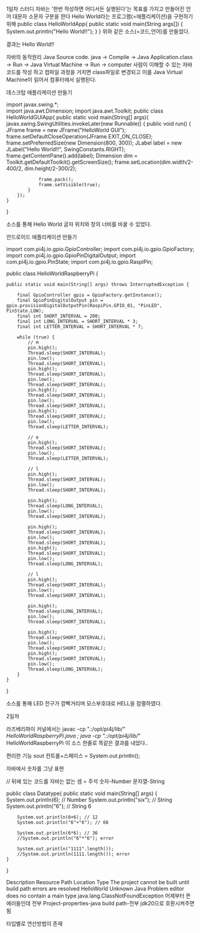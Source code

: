 
1일차 스터디 
자바는 '한번 작성하면 어디서든 실행된다'는 목표를 가지고 만들어진 언어
대문자 소문자 구분을 한다
Hello World라는 프로그램(=애플리케이션)을 구현하기 위해
public class HelloWorldApp{
	public static void main(String args[]) {
		System.out.println("Hello World!!");
	}
}
위와 같은 소스(=코드,언어)를 만들었다.

결과는 Hello World!!

자바의 동작원리
Java Source code. java -> Compile -> Java Application.class -> Run -> Java Virtual Machine -> Run -> computer
사람이 이해할 수 있는 자바 코드를 작성 하고 컴파일 과정을 거치면 class파일로 변경되고 이를 Java Virtual Machine이 읽어서 컴퓨터에서 실행된다.

데스크탑 애플리케이션 만들기

import javax.swing.*;   
import java.awt.Dimension;
import java.awt.Toolkit;
public class HelloWorldGUIApp{
    public static void main(String[] args){
        javax.swing.SwingUtilities.invokeLater(new Runnable() {
            public void run() {
                JFrame frame = new JFrame("HelloWorld GUI");
                frame.setDefaultCloseOperation(JFrame.EXIT_ON_CLOSE);
                frame.setPreferredSize(new Dimension(800, 300));
                JLabel label = new JLabel("Hello World!!", SwingConstants.RIGHT);
                frame.getContentPane().add(label);
                Dimension dim = Toolkit.getDefaultToolkit().getScreenSize();
                frame.setLocation(dim.width/2-400/2, dim.height/2-300/2);

                frame.pack();
                frame.setVisible(true);
            }
        });
    }
}

소스를 통해 Hello World 글자 위치와 창의 너비를 바꿀 수 있었다. 

안드로이드 애플리케이션 만들기

import com.pi4j.io.gpio.GpioController;
import com.pi4j.io.gpio.GpioFactory;
import com.pi4j.io.gpio.GpioPinDigitalOutput;
import com.pi4j.io.gpio.PinState;
import com.pi4j.io.gpio.RaspiPin;

public class HelloWorldRaspberryPi {

	public static void main(String[] args) throws InterruptedException {

		final GpioController gpio = GpioFactory.getInstance();
		final GpioPinDigitalOutput pin = gpio.provisionDigitalOutputPin(RaspiPin.GPIO_01, "PinLED", PinState.LOW);
		final int SHORT_INTERVAL = 200;
		final int LONG_INTERVAL = SHORT_INTERVAL * 3;
		final int LETTER_INTERVAL = SHORT_INTERVAL * 7;

		while (true) {
			// H
			pin.high();
			Thread.sleep(SHORT_INTERVAL);
			pin.low();
			Thread.sleep(SHORT_INTERVAL);
			pin.high();
			Thread.sleep(SHORT_INTERVAL);
			pin.low();
			Thread.sleep(SHORT_INTERVAL);
			pin.high();
			Thread.sleep(SHORT_INTERVAL);
			pin.low();
			Thread.sleep(SHORT_INTERVAL);
			pin.high();
			Thread.sleep(SHORT_INTERVAL);
			pin.low();
			Thread.sleep(LETTER_INTERVAL);

			// e
			pin.high();
			Thread.sleep(SHORT_INTERVAL);
			pin.low();
			Thread.sleep(LETTER_INTERVAL);

			// l
			pin.high();
			Thread.sleep(SHORT_INTERVAL);
			pin.low();
			Thread.sleep(SHORT_INTERVAL);

			pin.high();
			Thread.sleep(LONG_INTERVAL);
			pin.low();
			Thread.sleep(SHORT_INTERVAL);

			pin.high();
			Thread.sleep(SHORT_INTERVAL);
			pin.low();
			Thread.sleep(SHORT_INTERVAL);
			pin.high();
			Thread.sleep(SHORT_INTERVAL);
			pin.low();
			Thread.sleep(LONG_INTERVAL);

			// l
			pin.high();
			Thread.sleep(SHORT_INTERVAL);
			pin.low();
			Thread.sleep(SHORT_INTERVAL);

			pin.high();
			Thread.sleep(LONG_INTERVAL);
			pin.low();
			Thread.sleep(SHORT_INTERVAL);

			pin.high();
			Thread.sleep(SHORT_INTERVAL);
			pin.low();
			Thread.sleep(SHORT_INTERVAL);
			pin.high();
			Thread.sleep(SHORT_INTERVAL);
			pin.low();
			Thread.sleep(LONG_INTERVAL);
		}
	}
}

소스를 통해 LED 전구가 깜빡거리며 모스부호대로 HELL을 점멸하였다.

2일차

라즈베리파이 커널에서는 
javac  -cp ".:/opt/pi4j/lib/*" HelloWorldRaspberryPi.java ; java  -cp ".:/opt/pi4j/lib/*" HelloWorldRaspberryPi
이 소스 한줄로 똑같은 결과를 내었다..

편리한 기능
sout 컨트롤+스페이스 = System.out.println();

자바에서 숫자를 그냥 표현 

// 뒤에 있는 코드를 자바는 없는 셈 = 주석
숫자-Number
문자열-String

public class Datatype{
	public static void main(String[] args) {
		System.out.println(6); // Number
		System.out.println("six"); // String
		System.out.println("6"); // String 6
		
		System.out.println(6+6); // 12
		System.out.println("6"+"6"); // 66
		
		System.out.println(6*6); // 36
		//System.out.println("6"*"6"); error
		
		System.out.println("1111".length());
		//System.out.println(1111.length()); error
	}
}

Description	Resource	Path	Location	Type The project cannot be built until build path errors are resolved	HelloWorld		Unknown	Java Problem
editor does no contain a main type
java.lang.ClassNotFoundException
어제부터 뜬 에러들인데 전부
Project-properties-java build path-전부 jdk20으로 호환시켜주면 됨

타입별로 연산방법이 존재